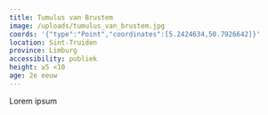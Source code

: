 ```yaml
---
title: Tumulus van Brustem
image: /uploads/tumulus_van_brustem.jpg
coords: '{"type":"Point","coordinates":[5.2424634,50.7926642]}'
location: Sint-Truiden
province: Limburg
accessibility: publiek
height: ≥5 <10
age: 2e eeuw
---
```

Lorem ipsum